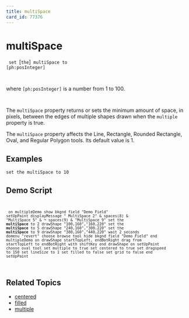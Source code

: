 ```yaml
---
title: multiSpace
card_id: 77376
---
```


# multiSpace

<code> set </code>[<code>the</code>]<code> multiSpace to [ph:posInteger]<u>

</code></u>where <code>[ph:posInteger]</code> is a number from 1 to 100.<code>

</code>The <code>multiSpace</code> property returns or sets the minimum amount of space, in pixels, between the edges of multiple shapes drawn when the <code>multiple</code> property is true. 

 The <code>multiSpace</code> property affects the Line, Rectangle, Rounded Rectangle, Oval, and Regular Polygon tools. Its default value is 1. 


## Examples

```
set the multiSpace to 10
```

## Demo Script

<code><pre>
<code><pre>
on multipleDemo
 show bkgnd field "Demo Field"
 setUpPaint
 displayMessage "      MultiSpace 2" & spaces(8) & "MultiSpace 5" & ¬
 spaces(9) & "MultiSpace 9"
 set the <b>multiSpace</b> to 2
 drawShape "100,160","160,220"
 set the <b>multiSpace</b> to 5
 drawShape "240,160","300,220"
 set the <b>multiSpace</b> to 9
 drawShape "380,160","440,220"
 wait 2 seconds
 domenu "revert"
 choose browse tool
 hide bkgnd field "Demo Field"
end multipleDemo
on drawShape  startTopLeft, endBotRight
 drag from startTopLeft to endBotRight with shiftKey
end drawShape
on setUpPaint
 choose oval tool
 set multiple to true
 set centered to true
 set dragspeed to 150
 set lineSize to 1
 set filled to false
 set grid to false
end setUpPaint
</pre></code>
</pre></code>

## Related Topics

* [centered](/HyperTalkReference/properties/centered)
* [filled](/HyperTalkReference/properties/filled)
* [multiple](/HyperTalkReference/properties/multiple)
